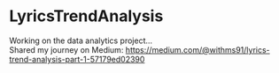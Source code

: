 # LyricsTrendAnalysis

Working on the data analytics project...
<br>
Shared my journey on Medium:
https://medium.com/@withms91/lyrics-trend-analysis-part-1-57179ed02390
